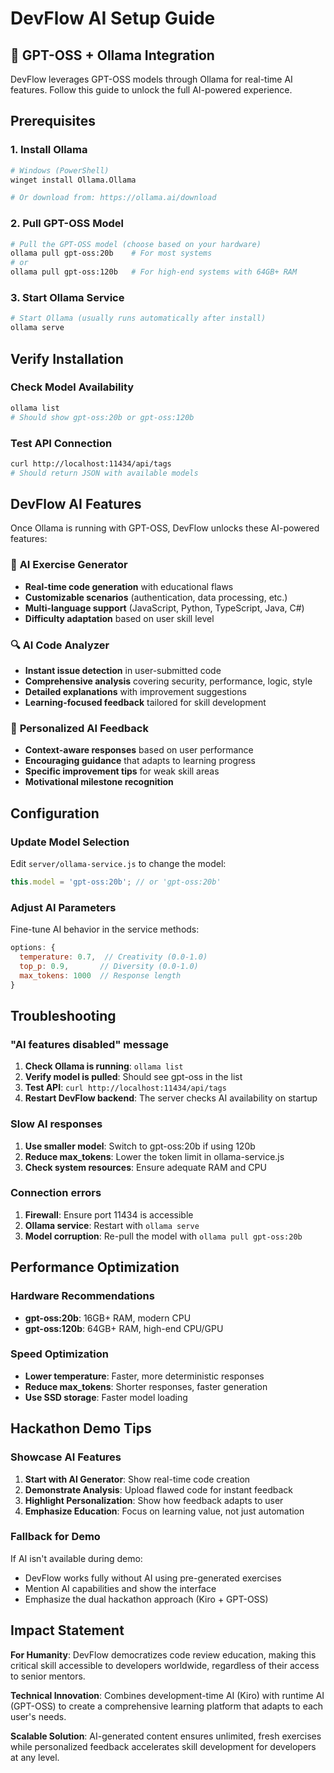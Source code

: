 # DevFlow AI Setup Guide

## 🤖 GPT-OSS + Ollama Integration

DevFlow leverages GPT-OSS models through Ollama for real-time AI features. Follow this guide to unlock the full AI-powered experience.

## Prerequisites

### 1. Install Ollama
```bash
# Windows (PowerShell)
winget install Ollama.Ollama

# Or download from: https://ollama.ai/download
```

### 2. Pull GPT-OSS Model
```bash
# Pull the GPT-OSS model (choose based on your hardware)
ollama pull gpt-oss:20b    # For most systems
# or
ollama pull gpt-oss:120b   # For high-end systems with 64GB+ RAM
```

### 3. Start Ollama Service
```bash
# Start Ollama (usually runs automatically after install)
ollama serve
```

## Verify Installation

### Check Model Availability
```bash
ollama list
# Should show gpt-oss:20b or gpt-oss:120b
```

### Test API Connection
```bash
curl http://localhost:11434/api/tags
# Should return JSON with available models
```

## DevFlow AI Features

Once Ollama is running with GPT-OSS, DevFlow unlocks these AI-powered features:

### 🎯 **AI Exercise Generator**
- **Real-time code generation** with educational flaws
- **Customizable scenarios** (authentication, data processing, etc.)
- **Multi-language support** (JavaScript, Python, TypeScript, Java, C#)
- **Difficulty adaptation** based on user skill level

### 🔍 **AI Code Analyzer**  
- **Instant issue detection** in user-submitted code
- **Comprehensive analysis** covering security, performance, logic, style
- **Detailed explanations** with improvement suggestions
- **Learning-focused feedback** tailored for skill development

### 💬 **Personalized AI Feedback**
- **Context-aware responses** based on user performance
- **Encouraging guidance** that adapts to learning progress
- **Specific improvement tips** for weak skill areas
- **Motivational milestone recognition**

## Configuration

### Update Model Selection
Edit `server/ollama-service.js` to change the model:
```javascript
this.model = 'gpt-oss:20b'; // or 'gpt-oss:20b'
```

### Adjust AI Parameters
Fine-tune AI behavior in the service methods:
```javascript
options: {
  temperature: 0.7,  // Creativity (0.0-1.0)
  top_p: 0.9,       // Diversity (0.0-1.0)
  max_tokens: 1000  // Response length
}
```

## Troubleshooting

### "AI features disabled" message
1. **Check Ollama is running**: `ollama list`
2. **Verify model is pulled**: Should see gpt-oss in the list
3. **Test API**: `curl http://localhost:11434/api/tags`
4. **Restart DevFlow backend**: The server checks AI availability on startup

### Slow AI responses
1. **Use smaller model**: Switch to gpt-oss:20b if using 120b
2. **Reduce max_tokens**: Lower the token limit in ollama-service.js
3. **Check system resources**: Ensure adequate RAM and CPU

### Connection errors
1. **Firewall**: Ensure port 11434 is accessible
2. **Ollama service**: Restart with `ollama serve`
3. **Model corruption**: Re-pull the model with `ollama pull gpt-oss:20b`

## Performance Optimization

### Hardware Recommendations
- **gpt-oss:20b**: 16GB+ RAM, modern CPU
- **gpt-oss:120b**: 64GB+ RAM, high-end CPU/GPU

### Speed Optimization
- **Lower temperature**: Faster, more deterministic responses
- **Reduce max_tokens**: Shorter responses, faster generation
- **Use SSD storage**: Faster model loading

## Hackathon Demo Tips

### Showcase AI Features
1. **Start with AI Generator**: Show real-time code creation
2. **Demonstrate Analysis**: Upload flawed code for instant feedback
3. **Highlight Personalization**: Show how feedback adapts to user
4. **Emphasize Education**: Focus on learning value, not just automation

### Fallback for Demo
If AI isn't available during demo:
- DevFlow works fully without AI using pre-generated exercises
- Mention AI capabilities and show the interface
- Emphasize the dual hackathon approach (Kiro + GPT-OSS)

## Impact Statement

**For Humanity**: DevFlow democratizes code review education, making this critical skill accessible to developers worldwide, regardless of their access to senior mentors.

**Technical Innovation**: Combines development-time AI (Kiro) with runtime AI (GPT-OSS) to create a comprehensive learning platform that adapts to each user's needs.

**Scalable Solution**: AI-generated content ensures unlimited, fresh exercises while personalized feedback accelerates skill development for developers at any level.